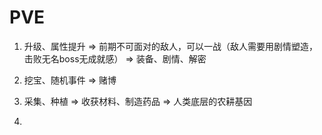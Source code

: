 # PVE
1. 升级、属性提升 => 前期不可面对的敌人，可以一战（敌人需要用剧情塑造，击败无名boss无成就感） => 装备、剧情、解密

2. 挖宝、随机事件 => 赌博

3. 采集、种植 => 收获材料、制造药品 => 人类底层的农耕基因

4. 